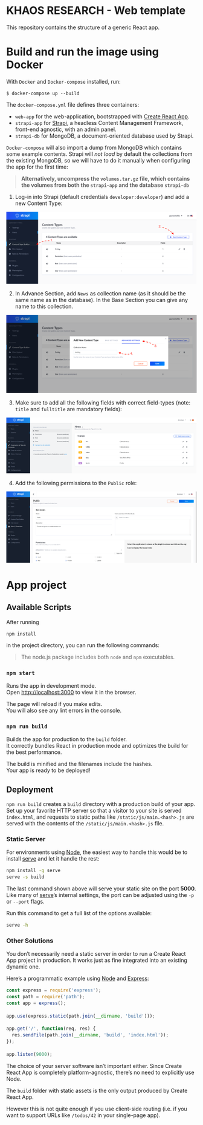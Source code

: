 # KHAOS RESEARCH - Web template

This repository contains the structure of a generic React app.

# Build and run the image using Docker

With `Docker` and `Docker-compose` installed, run:

```
$ docker-compose up --build
```

The `docker-compose.yml` file defines three containers:

* `web-app` for the web-application, bootstrapped with [Create React App](https://github.com/facebook/create-react-app).
* `strapi-app` for [Strapi](https://strapi.io/), a headless Content Management Framework, front-end agnostic, with an admin panel.
* `strapi-db` for MongoDB, a document-oriented database used by Strapi.

`Docker-compose` will also import a dump from MongoDB which contains some example contents. Strapi will *not load* by default the collections from the existing MongoDB, so we will have to do it manually when configuring the app for the first time:

> **Alternatively, uncompress the `volumes.tar.gz` file, which contains the volumes from both the `strapi-app` and the database `strapi-db`**

1. Log-in into Strapi (default credentials `developer:developer`) and add a new Content Type:

![](resources/tutorial_1.png)

2. In Advance Section, add `News` as collection name (as it should be the same name as in the database). In the Base Section you can give any name to this collection.

![](resources/tutorial_2.png)

3. Make sure to add all the following fields with correct field-types (note: `title` and `fulltitle` are mandatory fields):

![](resources/tutorial_3.png)

4. Add the following permissions to the `Public` role:

![](resources/tutorial_4.png)

# App project

## Available Scripts

After running

```
npm install
```

in the project directory, you can run the following commands:

> The node.js package includes both `node` and `npm` executables.

### `npm start`

Runs the app in development mode.<br>
Open [http://localhost:3000](http://localhost:3000) to view it in the browser.

The page will reload if you make edits.<br>
You will also see any lint errors in the console.

### `npm run build`

Builds the app for production to the `build` folder.<br>
It correctly bundles React in production mode and optimizes the build for the best performance.

The build is minified and the filenames include the hashes.<br>
Your app is ready to be deployed!

## Deployment

`npm run build` creates a `build` directory with a production build of your app. Set up your favorite HTTP server so that a visitor to your site is served `index.html`, and requests to static paths like `/static/js/main.<hash>.js` are served with the contents of the `/static/js/main.<hash>.js` file.

### Static Server

For environments using [Node](https://nodejs.org/), the easiest way to handle this would be to install [serve](https://github.com/zeit/serve) and let it handle the rest:

```sh
npm install -g serve
serve -s build
```

The last command shown above will serve your static site on the port **5000**. Like many of [serve](https://github.com/zeit/serve)’s internal settings, the port can be adjusted using the `-p` or `--port` flags.

Run this command to get a full list of the options available:

```sh
serve -h
```

### Other Solutions

You don’t necessarily need a static server in order to run a Create React App project in production. It works just as fine integrated into an existing dynamic one.

Here’s a programmatic example using [Node](https://nodejs.org/) and [Express](http://expressjs.com/):

```javascript
const express = require('express');
const path = require('path');
const app = express();

app.use(express.static(path.join(__dirname, 'build')));

app.get('/', function(req, res) {
  res.sendFile(path.join(__dirname, 'build', 'index.html'));
});

app.listen(9000);
```

The choice of your server software isn’t important either. Since Create React App is completely platform-agnostic, there’s no need to explicitly use Node.

The `build` folder with static assets is the only output produced by Create React App.

However this is not quite enough if you use client-side routing (i.e. if you want to support URLs like `/todos/42` in your single-page app).

